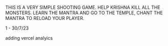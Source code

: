 THIS IS A VERY SIMPLE SHOOTING GAME. HELP KRISHNA KILL ALL THE MONSTERS. LEARN THE MANTRA AND GO TO THE TEMPLE, CHANT THE MANTRA TO RELOAD YOUR PLAYER.

1 - 30/7/23

adding vercel analyics